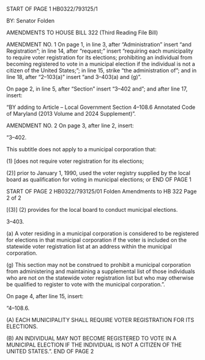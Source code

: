 START OF PAGE 1
HB0322/793125/1

BY: Senator Folden

AMENDMENTS TO HOUSE BILL 322
(Third Reading File Bill)

AMENDMENT NO. 1
On page 1, in line 3, after “Administration” insert “and Registration”; in line
14, after “request;” insert “requiring each municipality to require voter registration for
its elections; prohibiting an individual from becoming registered to vote in a municipal
election if the individual is not a citizen of the United States;”; in line 15, strike “the
administration of”; and in line 18, after “2–103(a)” insert “and 3–403(a) and (g)”.

On page 2, in line 5, after “Section” insert “3–402 and”; and after line 17, insert:

“BY adding to
Article – Local Government
Section 4–108.6
Annotated Code of Maryland
(2013 Volume and 2024 Supplement)”.

AMENDMENT NO. 2
On page 3, after line 2, insert:

“3–402.

This subtitle does not apply to a municipal corporation that:

(1) [does not require voter registration for its elections;

(2)] prior to January 1, 1990, used the voter registry supplied by the local
board as qualification for voting in municipal elections; or
END OF PAGE 1

START OF PAGE 2
HB0322/793125/01 Folden
Amendments to HB 322
Page 2 of 2

[(3)] (2) provides for the local board to conduct municipal elections.

3–403.

(a) A voter residing in a municipal corporation is considered to be registered
for elections in that municipal corporation if the voter is included on the statewide voter
registration list at an address within the municipal corporation.

(g) This section may not be construed to prohibit a municipal corporation from
administering and maintaining a supplemental list of those individuals who are not on
the statewide voter registration list but who may otherwise be qualified to register to
vote with the municipal corporation.”.

On page 4, after line 15, insert:

“4–108.6.

(A) EACH MUNICIPALITY SHALL REQUIRE VOTER REGISTRATION FOR ITS
ELECTIONS.

(B) AN INDIVIDUAL MAY NOT BECOME REGISTERED TO VOTE IN A
MUNICIPAL ELECTION IF THE INDIVIDUAL IS NOT A CITIZEN OF THE UNITED
STATES.”.
END OF PAGE 2